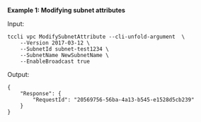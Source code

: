 **Example 1: Modifying subnet attributes**



Input: 

```
tccli vpc ModifySubnetAttribute --cli-unfold-argument  \
    --Version 2017-03-12 \
    --SubnetId subnet-test1234 \
    --SubnetName NewSubnetName \
    --EnableBroadcast true
```

Output: 
```
{
    "Response": {
        "RequestId": "20569756-56ba-4a13-b545-e1528d5cb239"
    }
}
```

